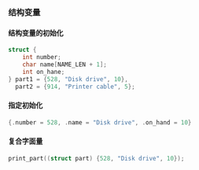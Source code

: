 ### 结构变量

#### 结构变量的初始化

```c
struct {
    int number;
    char name[NAME_LEN + 1];
    int on_hane;
} part1 = {528, "Disk drive", 10},
  part2 = {914, "Printer cable", 5};
```

#### 指定初始化

```c
{.number = 528, .name = "Disk drive", .on_hand = 10}
```

#### 复合字面量

```c
print_part((struct part) {528, "Disk drive", 10});
```